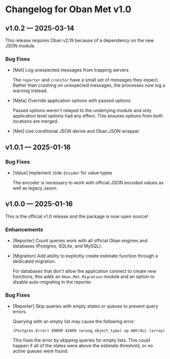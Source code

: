 # Changelog for Oban Met v1.0

## v1.0.2 — 2025-03-14

This release requires Oban v2.19 because of a dependency on the new JSON module.

### Bug Fixes

- [Met] Log unexpected messages from trapping servers

  The `reporter` and `cronitor` have a small set of messages they expect. Rather than crashing on
  unexpected messages, the processes now log a warning instead.

- [Meta] Override application options with passed options

  Passed options weren't relayed to the underlying module and only application level options had
  any effect. This ensures options from both locations are merged.

- [Met] Use conditional JSON derive and Oban.JSON wrapper

## v1.0.1 — 2025-01-16

### Bug Fixes

- [Value] Implement `JSON.Encoder` for value types

  The encoder is necessary to work with official JSON encoded values as well as legacy Jason.

## v1.0.0 — 2025-01-16

This is the official v1.0 release _and_ the package is now open source!

### Enhancements

- [Reporter] Count queries work with all official Oban engines and databases (Postgres, SQLite,
  and MySQL).

- [Migration] Add ability to explicitly create estimate function through a dedicated migration.

  For databases that don't allow the application connect to create new functions, this adds an
  `Oban.Met.Migration` module and an option to disable auto-migrating in the reporter.

### Bug Fixes

- [Reporter] Skip queries with empty states or queues to prevent query errors.

  Querying with an empty list may cause the following error:

  ```
  (Postgrex.Error) ERROR 42809 (wrong_object_type) op ANY/ALL (array)
  ```

  This fixes the error by skipping queries for empty lists. This could happen if all of the states
  were above the estimate threshold, or no active queues were found.
